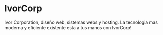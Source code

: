 # IvorCorp
Ivor Corporation, diseño web, sistemas webs y hosting. La tecnologia mas moderna y eficiente existente esta a tus manos con IvorCorp!
